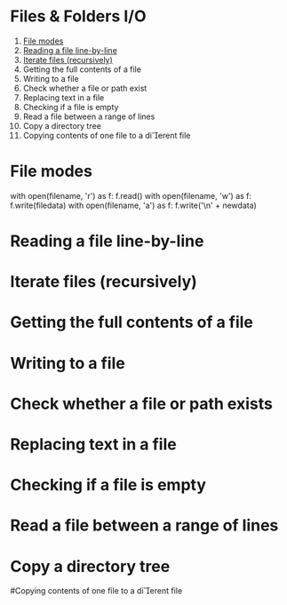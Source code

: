 # Files & Folders I/O
1. [File modes](https://github.com/vutran-space/Python_Note/blob/main/Files_Folders.md#file-modes)
2. [Reading a file line-by-line](https://github.com/vutran-space/Python_Note/blob/main/Files_Folders.md#file-modes)
3. [Iterate files (recursively)](https://github.com/vutran-space/Python_Note/blob/main/Files_Folders.md#file-modes)
4. Getting the full contents of a file
5. Writing to a file
6. Check whether a file or path exist
7. Replacing text in a file
8. Checking if a file is empty
9. Read a file between a range of lines
10. Copy a directory tree
11. Copying contents of one file to a dierent file


# File modes

with open(filename, 'r') as f:
     f.read()
with open(filename, 'w') as f:
    f.write(filedata)
with open(filename, 'a') as f:
    f.write('\\n' + newdata)

# Reading a file line-by-line

# Iterate files (recursively)

# Getting the full contents of a file

# Writing to a file

# Check whether a file or path exists

# Replacing text in a file

# Checking if a file is empty

# Read a file between a range of lines

# Copy a directory tree

#Copying contents of one file to a dierent file
